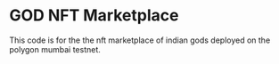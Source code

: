 # GOD NFT Marketplace

This code is for the the nft marketplace of indian gods deployed on the polygon mumbai testnet.

